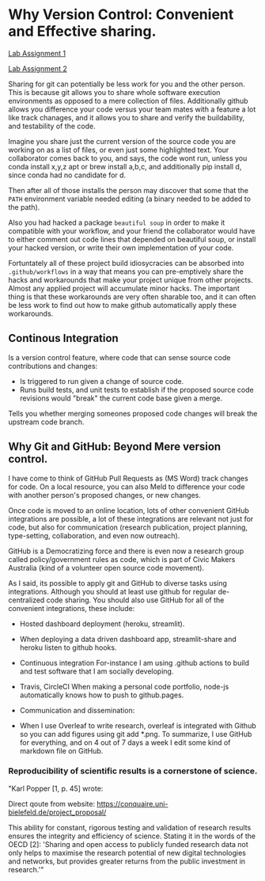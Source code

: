 # Why Version Control: Convenient and Effective sharing.

[Lab Assignment 1](lab_assignment1.md)

 
[Lab Assignment 2](lab_assignment2.md)


<!---

Don't say this:
* Imagine eating dinner with your family, your sister at the table requests the salt shaker from you, knowing that you could pass the salt by gently pushing it along the table, or momentarily standing up and leaning towards your sister. Instead you decide to take the salt shaker outside, and place it in the families letter box, you reason that your sister looked to be busy chewing on some potato, and you thought rather than waiting for her, under the principal of asynchronous development you should allow her to fetch the salt from the letter box from a location where items are expected to enter the house at a time when she is ready, you are aware that your decision will seem a bit rude, but your sister is a developer and you think she will understand.

You realise, that she may not be expecting to look for the salt shaker to be in the letter box, but you don't talk to her while eating, so you instead walk to the post office, so the salt shaker can be placed in a box with a label, salt shaker, and also a manual on how to use the salt shaker could be included in the postage package.

When someone wants to do code collaboration with you, you might be tempted to send them a list of the latest files over email or a messenger, that would "feel" as appropriate as directly passing a salt shaker at the kitchen table. I will argue instead that sharing a git repository is a lot more like directly passing the salt shaker at the kitchen table.

My reasoning includes: "forthought", "empathy", "self-empathy", "convenience", "politeness".
--->

Sharing for git can potentially be less work for you and the other person. This is because git allows you to share whole software execution environments as opposed to a mere collection of files. Additionally github allows you difference your code versus your team mates with a feature a lot like track chanages, and it allows you to share and verify the buildability, and testability of the code. 

Imagine you share just the current version of the source code you are working on as a list of files, or even just some highlighted text. Your collaborator comes back to you, and says, the code wont run, unless you conda install x,y,z apt or brew install a,b,c, and additionally pip install d, since conda had no candidate for d.

Then after all of those installs the person may discover that some that the `PATH` environment variable needed editing (a binary needed to be added to the path).

Also you had hacked a package `beautiful soup` in order to make it compatible with your workflow, and your friend the collaborator would have to either comment out code lines that depended on beautiful soup, or install your hacked version, or write their own implementation of your code.

Fortuntately all of these project build idiosycracies can be absorbed into `.github/workflows` in a way that means you can pre-emptively share the hacks and workarounds that make your project unique from other projects. Almost any applied project will accumulate minor hacks. The important thing is that these workarounds are very often sharable too, and it can often be less work to find out how to make github automatically apply these workarounds.

## Continous Integration
Is a version control feature, where code that can sense source code contributions and changes:
* Is triggered to run given a change of source code.
* Runs build tests, and unit tests to establish if the proposed source code revisions would "break" the current code base given a merge.

Tells you whether merging someones proposed code changes will break the upstream code branch.

## Why Git and GitHub: Beyond Mere version control.

I have come to think of GitHub Pull Requests as (MS Word) track changes for code. On a local resource, you can also Meld to difference your code with another person's proposed changes, or new changes.

Once code is moved to an online location, lots of other convenient GitHub integrations are possible, a lot of these integrations are relevant not just for code, but also for communication (research publication, project planning, type-setting, collaboration, and even now outreach).

GitHub is a Democratizing force and there is even now a research group called policy/government rules as code, which is part of Civic Makers Australia (kind of a volunteer open source code movement).

As I said, its possible to apply git and GitHub to diverse tasks using integrations. Although you should at least use github for regular de-centralized code sharing. You should also use GitHub for all of the convenient integrations, these include:


* Hosted dashboard deployment (heroku, streamlit). 
 * When deploying a data driven dashboard app, streamlit-share and heroku listen to github hooks. 

* Continuous integration
For-instance I am using .github actions to build and test software that I am socially developing.
 * Travis, CircleCI
When making a personal code portfolio, node-js automatically knows how to push to github.pages. 
* Communication and dissemination:
 * When I use Overleaf to write research, overleaf is integrated with Github so you can add figures using git add *.png. 
To summarize, I use GitHub for everything, and on 4 out of 7 days a week I edit some kind of markdown file on GitHub.


### Reproducibility of scientific results is a cornerstone of science. 

"Karl Popper [1, p. 45] wrote:
<!---
'We do not take even our own observations quite seriously, or accept them as scientific observations, until we have repeated and tested them. Only by such repetitions can we convince ourselves that we are not dealing with a mere isolated coincidence, but with events which, on account of their regularity and reproducibility, are in principle intersubjectively testable.'

Also, you might end up working with a team of people

--->

Direct qoute from website: https://conquaire.uni-bielefeld.de/project_proposal/

This ability for constant, rigorous testing and validation of research results ensures the integrity and efficiency of science. Stating it in the words of the OECD [2]: 'Sharing and open access to publicly funded research data not only helps to maximise the research potential of new digital technologies and networks, but provides greater returns from the public investment in research.'"


